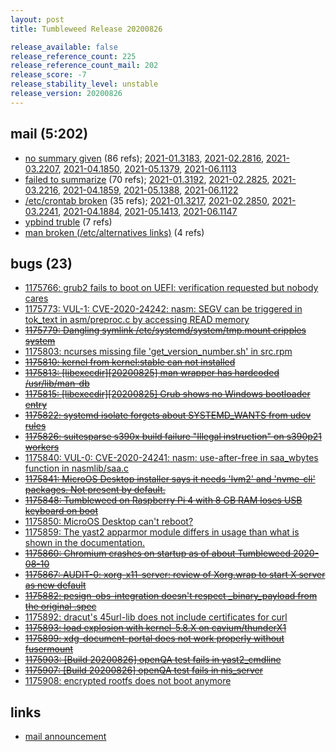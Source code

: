 ```yaml
---
layout: post
title: Tumbleweed Release 20200826

release_available: false
release_reference_count: 225
release_reference_count_mail: 202
release_score: -7
release_stability_level: unstable
release_version: 20200826
---
```


## mail (5:202)

- [no summary given](https://lists.opensuse.org/opensuse-factory/2020-08/msg00325.html) (86 refs); [2021-01.3183](https://github.com/boombatower/tumbleweed-review/issues/10), [2021-02.2816](https://github.com/boombatower/tumbleweed-review/issues/10), [2021-03.2207](https://github.com/boombatower/tumbleweed-review/issues/10), [2021-04.1850](https://github.com/boombatower/tumbleweed-review/issues/10), [2021-05.1379](https://github.com/boombatower/tumbleweed-review/issues/10), [2021-06.1113](https://github.com/boombatower/tumbleweed-review/issues/10)
- [failed to summarize](https://lists.opensuse.org/opensuse-factory/2020-08/msg00333.html) (70 refs); [2021-01.3192](https://github.com/boombatower/tumbleweed-review/issues/10), [2021-02.2825](https://github.com/boombatower/tumbleweed-review/issues/10), [2021-03.2216](https://github.com/boombatower/tumbleweed-review/issues/10), [2021-04.1859](https://github.com/boombatower/tumbleweed-review/issues/10), [2021-05.1388](https://github.com/boombatower/tumbleweed-review/issues/10), [2021-06.1122](https://github.com/boombatower/tumbleweed-review/issues/10)
- [/etc/crontab broken](https://lists.opensuse.org/opensuse-factory/2020-08/msg00358.html) (35 refs); [2021-01.3217](https://github.com/boombatower/tumbleweed-review/issues/10), [2021-02.2850](https://github.com/boombatower/tumbleweed-review/issues/10), [2021-03.2241](https://github.com/boombatower/tumbleweed-review/issues/10), [2021-04.1884](https://github.com/boombatower/tumbleweed-review/issues/10), [2021-05.1413](https://github.com/boombatower/tumbleweed-review/issues/10), [2021-06.1147](https://github.com/boombatower/tumbleweed-review/issues/10)
- [ypbind truble](https://lists.opensuse.org/opensuse-factory/2020-08/msg00328.html) (7 refs)
- [man broken (/etc/alternatives links)](https://lists.opensuse.org/opensuse-factory/2020-08/msg00348.html) (4 refs)

## bugs (23)

<!--more-->

- [1175766: grub2 fails to boot on UEFI: verification requested but nobody cares](https://bugzilla.opensuse.org/show_bug.cgi?id=1175766)
- [1175773: VUL-1: CVE-2020-24242: nasm: SEGV can be triggered in tok_text in asm/preproc.c by accessing READ memory](https://bugzilla.opensuse.org/show_bug.cgi?id=1175773)
- ~~[1175779: Dangling symlink /etc/systemd/system/tmp.mount cripples system](https://bugzilla.opensuse.org/show_bug.cgi?id=1175779)~~
- [1175803: ncurses  missing file 'get_version_number.sh' in src.rpm](https://bugzilla.opensuse.org/show_bug.cgi?id=1175803)
- ~~[1175810: kernel from kernel:stable can not installed](https://bugzilla.opensuse.org/show_bug.cgi?id=1175810)~~
- ~~[1175813: \[libexecdir\]\[20200825\] man wrapper has hardcoded /usr/lib/man-db](https://bugzilla.opensuse.org/show_bug.cgi?id=1175813)~~
- ~~[1175815: \[libexecdir\]\[20200825\] Grub shows no Windows bootloader entry](https://bugzilla.opensuse.org/show_bug.cgi?id=1175815)~~
- ~~[1175822: systemd isolate forgets about SYSTEMD_WANTS from udev rules](https://bugzilla.opensuse.org/show_bug.cgi?id=1175822)~~
- ~~[1175826: suitesparse s390x build failure "Illegal instruction" on s390p21 workers](https://bugzilla.opensuse.org/show_bug.cgi?id=1175826)~~
- [1175840: VUL-0: CVE-2020-24241: nasm: use-after-free in saa_wbytes function in nasmlib/saa.c](https://bugzilla.opensuse.org/show_bug.cgi?id=1175840)
- ~~[1175841: MicroOS Desktop installer says it needs 'lvm2' and 'nvme-cli' packages. Not present by default.](https://bugzilla.opensuse.org/show_bug.cgi?id=1175841)~~
- ~~[1175848: Tumbleweed on Raspberry Pi 4 with 8 GB RAM loses USB keyboard on boot](https://bugzilla.opensuse.org/show_bug.cgi?id=1175848)~~
- [1175850: MicroOS Desktop can't reboot?](https://bugzilla.opensuse.org/show_bug.cgi?id=1175850)
- [1175859: The yast2 apparmor module differs in usage than what is shown in the documentation.](https://bugzilla.opensuse.org/show_bug.cgi?id=1175859)
- ~~[1175860: Chromium crashes on startup as of about Tumbleweed 2020-08-10](https://bugzilla.opensuse.org/show_bug.cgi?id=1175860)~~
- ~~[1175867: AUDIT-0: xorg-x11-server: review of Xorg.wrap to start X server as new default](https://bugzilla.opensuse.org/show_bug.cgi?id=1175867)~~
- ~~[1175882: pesign-obs-integration doesn't respect _binary_payload from the original .spec](https://bugzilla.opensuse.org/show_bug.cgi?id=1175882)~~
- [1175892: dracut's 45url-lib does not include certificates for curl](https://bugzilla.opensuse.org/show_bug.cgi?id=1175892)
- ~~[1175893: load explosion with kernel-5.8.X on cavium/thunderX1](https://bugzilla.opensuse.org/show_bug.cgi?id=1175893)~~
- ~~[1175899: xdg-document-portal does not work properly without fusermount](https://bugzilla.opensuse.org/show_bug.cgi?id=1175899)~~
- ~~[1175903: \[Build 20200826\] openQA test fails in yast2_cmdline](https://bugzilla.opensuse.org/show_bug.cgi?id=1175903)~~
- ~~[1175907: \[Build 20200826\] openQA test fails in nis_server](https://bugzilla.opensuse.org/show_bug.cgi?id=1175907)~~
- [1175908: encrypted rootfs does not boot anymore](https://bugzilla.opensuse.org/show_bug.cgi?id=1175908)



## links

- [mail announcement](https://github.com/boombatower/tumbleweed-review/issues/10)

